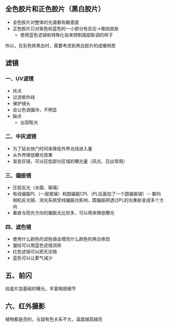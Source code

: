 ## 全色胶片和正色胶片（黑白胶片）
- 全色胶片对整体的光谱都有敏感度
- 正色胶片只对紫色和蓝色的一小部分有反应->难拍皮肤
	- 使用蓝色滤镜和特殊化妆来控制面部影调的样子

所以，在彩色转黑白时，需要考虑到黑白胶片的成像特质

## 滤镜

### 一、UV滤镜
- 优点
- 过滤紫外线
- 保护镜头
- 会让色调偏冷，不明显
- 缺点
	- 出现眩光
### 二、中灰滤镜
- 为了延长快门时间来降低外界光线进入量
- 从外界降低曝光效果
- 渐变灰镜，可以压低部分区域的曝光量（风光、日出常用）
### 三、偏振镜
- 压低反光（水面、玻璃）
- 有线偏振PL（一层玻璃）和圆偏振CPL（PL后面加了一个圆偏振镜）-- 数吗相机反光镜、测光系统受线偏振光影响，圆偏振把透过PL的光重新变成多个方向
- 垂直与阳光方向的偏振光比较多，可以用来降低曝光
### 四、滤色镜

- 使用什么颜色的滤色镜会增亮什么颜色的黑白体现
- 皱纹可以用蓝色滤镜消除
- 红色滤镜可以把天压暗
- 蓝色可以让雾气减少

## 五、前闪

给底片加基础的曝光，丰富暗部细节

## 六、红外摄影

植物都是亮的，与固有色关系不大，温度越高越亮